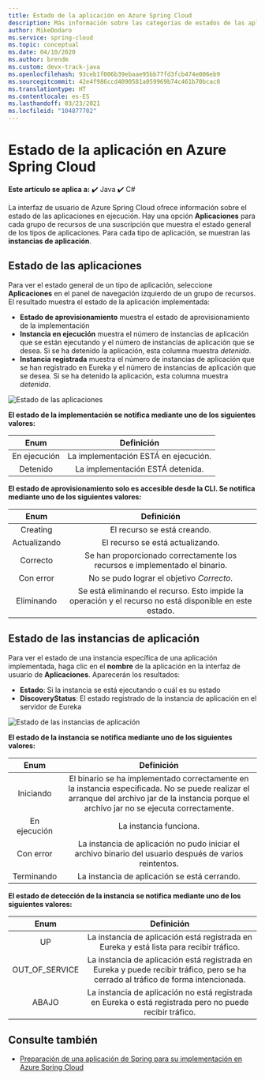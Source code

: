 ```yaml
---
title: Estado de la aplicación en Azure Spring Cloud
description: Más información sobre las categorías de estados de las aplicaciones en Azure Spring Cloud
author: MikeDodaro
ms.service: spring-cloud
ms.topic: conceptual
ms.date: 04/10/2020
ms.author: brendm
ms.custom: devx-track-java
ms.openlocfilehash: 93ceb1f006b39ebaae95bb77fd3fcb474e006eb9
ms.sourcegitcommit: 42e4f986ccd4090581a059969b74c461b70bcac0
ms.translationtype: HT
ms.contentlocale: es-ES
ms.lasthandoff: 03/23/2021
ms.locfileid: "104877702"
---
```

# <a name="app-status-in-azure-spring-cloud"></a>Estado de la aplicación en Azure Spring Cloud

**Este artículo se aplica a:** ✔️ Java ✔️ C#

La interfaz de usuario de Azure Spring Cloud ofrece información sobre el estado de las aplicaciones en ejecución.  Hay una opción **Aplicaciones** para cada grupo de recursos de una suscripción que muestra el estado general de los tipos de aplicaciones.  Para cada tipo de aplicación, se muestran las **instancias de aplicación**.

## <a name="apps-status"></a>Estado de las aplicaciones
Para ver el estado general de un tipo de aplicación, seleccione **Aplicaciones** en el panel de navegación izquierdo de un grupo de recursos. El resultado muestra el estado de la aplicación implementada:

* **Estado de aprovisionamiento** muestra el estado de aprovisionamiento de la implementación
* **Instancia en ejecución** muestra el número de instancias de aplicación que se están ejecutando y el número de instancias de aplicación que se desea. Si se ha detenido la aplicación, esta columna muestra *detenida*.
* **Instancia registrada** muestra el número de instancias de aplicación que se han registrado en Eureka y el número de instancias de aplicación que se desea. Si se ha detenido la aplicación, esta columna muestra *detenida*.


 ![Estado de las aplicaciones](media/spring-cloud-concept-app-status/apps-ui-status.png)

**El estado de la implementación se notifica mediante uno de los siguientes valores:**

| Enum | Definición |
|:--:|:----------------:|
| En ejecución | La implementación ESTÁ en ejecución. |
| Detenido | La implementación ESTÁ detenida. |

**El estado de aprovisionamiento solo es accesible desde la CLI.  Se notifica mediante uno de los siguientes valores:**

| Enum | Definición |
|:--:|:----------------:|
| Creating | El recurso se está creando. |
| Actualizando | El recurso se está actualizando. |
| Correcto | Se han proporcionado correctamente los recursos e implementado el binario. |
| Con error | No se pudo lograr el objetivo *Correcto*. |
| Eliminando | Se está eliminando el recurso. Esto impide la operación y el recurso no está disponible en este estado. |

## <a name="app-instances-status"></a>Estado de las instancias de aplicación

Para ver el estado de una instancia específica de una aplicación implementada, haga clic en el **nombre** de la aplicación en la interfaz de usuario de **Aplicaciones**. Aparecerán los resultados:
* **Estado**: Si la instancia se está ejecutando o cuál es su estado
* **DiscoveryStatus**: El estado registrado de la instancia de aplicación en el servidor de Eureka

 ![Estado de las instancias de aplicación](media/spring-cloud-concept-app-status/apps-ui-instance-status.png)

**El estado de la instancia se notifica mediante uno de los siguientes valores:**

| Enum | Definición |
|:--:|:----------------:|
| Iniciando | El binario se ha implementado correctamente en la instancia especificada. No se puede realizar el arranque del archivo jar de la instancia porque el archivo jar no se ejecuta correctamente. |
| En ejecución | La instancia funciona. |
| Con error | La instancia de aplicación no pudo iniciar el archivo binario del usuario después de varios reintentos. |
| Terminando | La instancia de aplicación se está cerrando. |

**El estado de detección de la instancia se notifica mediante uno de los siguientes valores:**

| Enum | Definición |
|:--:|:----------------:|
| UP | La instancia de aplicación está registrada en Eureka y está lista para recibir tráfico. |
| OUT_OF_SERVICE | La instancia de aplicación está registrada en Eureka y puede recibir tráfico, pero se ha cerrado al tráfico de forma intencionada. |
| ABAJO | La instancia de aplicación no está registrada en Eureka o está registrada pero no puede recibir tráfico. |


## <a name="see-also"></a>Consulte también
* [Preparación de una aplicación de Spring para su implementación en Azure Spring Cloud](how-to-prepare-app-deployment.md)